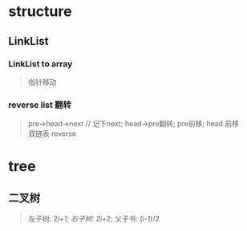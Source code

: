 # structure
## LinkList
### LinkList to array
> 指针移动
### reverse list 翻转
> pre->head->next // 记下next; head->pre翻转; pre前移; head 前移  
> 双链表 reverse
>
>
# tree
## 二叉树
> 左子树: 2*i+1; 右子树: 2*i+2; 父子书: (i-1)/2